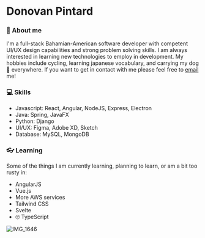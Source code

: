 # Donovan Pintard
### 📖 About me 
I'm a full-stack Bahamian-American software developer with competent UI/UX design capabilities and strong problem solving skills. I am always interested in learning new
technologies to employ in development. My hobbies include cycling, learning japanese vocabulary, and carrying my dog 🐩 everywhere. If you want to get in
contact with me please feel free to [email](mailto:donovanpintard@gmail.com) me!

### 💻 Skills
- Javascript:   React, Angular, NodeJS, Express, Electron
- Java:         Spring, JavaFX
- Python:       Django
- UI/UX:        Figma, Adobe XD, Sketch
- Database:     MySQL, MongoDB

### 👓 Learning
Some of the things I am currently learning, planning to learn, or am a bit too rusty in:
- AngularJS
- Vue.js
- More AWS services
- Tailwind CSS
- Svelte
- 🙄 TypeScript

![IMG_1646](https://user-images.githubusercontent.com/86621108/125310174-5c1f6a80-e300-11eb-87dd-e628e82011c1.jpg)
